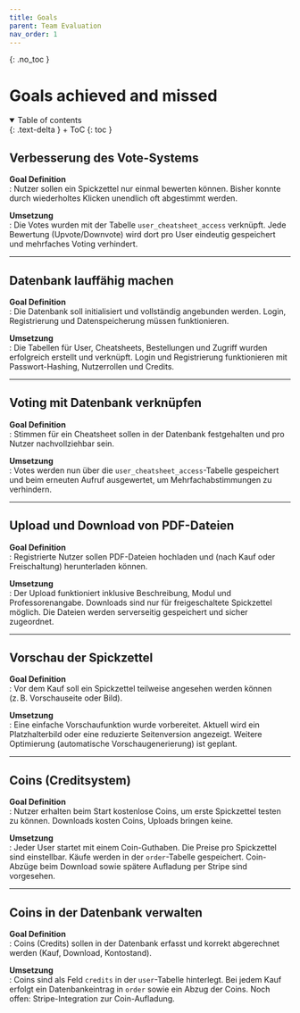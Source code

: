 ```yaml
---
title: Goals
parent: Team Evaluation
nav_order: 1
---
```


{: .no_toc }
# Goals achieved and missed

<details open markdown="block">
{: .text-delta }
<summary>Table of contents</summary>
+ ToC
{: toc }
</details>

## Verbesserung des Vote-Systems

**Goal Definition**  
: Nutzer sollen ein Spickzettel nur einmal bewerten können. Bisher konnte durch wiederholtes Klicken unendlich oft abgestimmt werden.

**Umsetzung**  
: Die Votes wurden mit der Tabelle `user_cheatsheet_access` verknüpft. Jede Bewertung (Upvote/Downvote) wird dort pro User eindeutig gespeichert und mehrfaches Voting verhindert.

---

## Datenbank lauffähig machen

**Goal Definition**  
: Die Datenbank soll initialisiert und vollständig angebunden werden. Login, Registrierung und Datenspeicherung müssen funktionieren.

**Umsetzung**  
: Die Tabellen für User, Cheatsheets, Bestellungen und Zugriff wurden erfolgreich erstellt und verknüpft. Login und Registrierung funktionieren mit Passwort-Hashing, Nutzerrollen und Credits.

---

## Voting mit Datenbank verknüpfen

**Goal Definition**  
: Stimmen für ein Cheatsheet sollen in der Datenbank festgehalten und pro Nutzer nachvollziehbar sein.

**Umsetzung**  
: Votes werden nun über die `user_cheatsheet_access`-Tabelle gespeichert und beim erneuten Aufruf ausgewertet, um Mehrfachabstimmungen zu verhindern.

---

## Upload und Download von PDF-Dateien

**Goal Definition**  
: Registrierte Nutzer sollen PDF-Dateien hochladen und (nach Kauf oder Freischaltung) herunterladen können.

**Umsetzung**  
: Der Upload funktioniert inklusive Beschreibung, Modul und Professorenangabe. Downloads sind nur für freigeschaltete Spickzettel möglich. Die Dateien werden serverseitig gespeichert und sicher zugeordnet.

---

## Vorschau der Spickzettel

**Goal Definition**  
: Vor dem Kauf soll ein Spickzettel teilweise angesehen werden können (z. B. Vorschauseite oder Bild).

**Umsetzung**  
: Eine einfache Vorschaufunktion wurde vorbereitet. Aktuell wird ein Platzhalterbild oder eine reduzierte Seitenversion angezeigt. Weitere Optimierung (automatische Vorschaugenerierung) ist geplant.

---

## Coins (Creditsystem)

**Goal Definition**  
: Nutzer erhalten beim Start kostenlose Coins, um erste Spickzettel testen zu können. Downloads kosten Coins, Uploads bringen keine.

**Umsetzung**  
: Jeder User startet mit einem Coin-Guthaben. Die Preise pro Spickzettel sind einstellbar. Käufe werden in der `order`-Tabelle gespeichert. Coin-Abzüge beim Download sowie spätere Aufladung per Stripe sind vorgesehen.

---

## Coins in der Datenbank verwalten

**Goal Definition**  
: Coins (Credits) sollen in der Datenbank erfasst und korrekt abgerechnet werden (Kauf, Download, Kontostand).

**Umsetzung**  
: Coins sind als Feld `credits` in der `user`-Tabelle hinterlegt. Bei jedem Kauf erfolgt ein Datenbankeintrag in `order` sowie ein Abzug der Coins. Noch offen: Stripe-Integration zur Coin-Aufladung.
